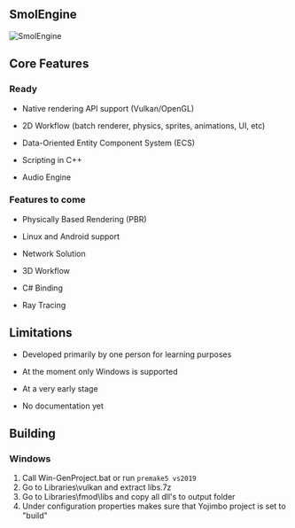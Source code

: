 ## SmolEngine

![SmolEngine](https://i.imgur.com/ziZbEl0.png)

## Core Features

### Ready

- Native rendering API support (Vulkan/OpenGL)

- 2D Workflow (batch renderer, physics, sprites, animations, UI, etc)

- Data-Oriented Entity Component System (ECS)

- Scripting in C++

- Audio Engine

### Features to come

- Physically Based Rendering (PBR)

- Linux and Android support

- Network Solution

- 3D Workflow

- C# Binding

- Ray Tracing

## Limitations

- Developed primarily by one person for learning purposes

- At the moment only Windows is supported

- At a very early stage

- No documentation yet

## Building
### Windows
1. Call Win-GenProject.bat or run ```premake5 vs2019```
2. Go to Libraries\vulkan and extract libs.7z
3. Go to Libraries\fmod\libs and copy all dll's to output folder
4. Under configuration properties makes sure that Yojimbo project is set to "build"

